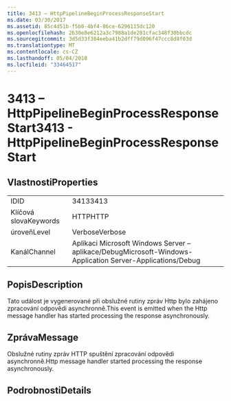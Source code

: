 ```yaml
---
title: 3413 – HttpPipelineBeginProcessResponseStart
ms.date: 03/30/2017
ms.assetid: 85c4d51b-f5b0-4bf4-86ce-6296115dc120
ms.openlocfilehash: 2630e8e6212a3c7988a1de281cfac348f30bbcdc
ms.sourcegitcommit: 3d5d33f384eeba41b2dff79d096f47ccc8d8f03d
ms.translationtype: MT
ms.contentlocale: cs-CZ
ms.lasthandoff: 05/04/2018
ms.locfileid: "33464517"
---
```

# <a name="3413---httppipelinebeginprocessresponsestart"></a><span data-ttu-id="b2ac9-102">3413 – HttpPipelineBeginProcessResponseStart</span><span class="sxs-lookup"><span data-stu-id="b2ac9-102">3413 - HttpPipelineBeginProcessResponseStart</span></span>
## <a name="properties"></a><span data-ttu-id="b2ac9-103">Vlastnosti</span><span class="sxs-lookup"><span data-stu-id="b2ac9-103">Properties</span></span>  
  
|||  
|-|-|  
|<span data-ttu-id="b2ac9-104">ID</span><span class="sxs-lookup"><span data-stu-id="b2ac9-104">ID</span></span>|<span data-ttu-id="b2ac9-105">3413</span><span class="sxs-lookup"><span data-stu-id="b2ac9-105">3413</span></span>|  
|<span data-ttu-id="b2ac9-106">Klíčová slova</span><span class="sxs-lookup"><span data-stu-id="b2ac9-106">Keywords</span></span>|<span data-ttu-id="b2ac9-107">HTTP</span><span class="sxs-lookup"><span data-stu-id="b2ac9-107">HTTP</span></span>|  
|<span data-ttu-id="b2ac9-108">úroveň</span><span class="sxs-lookup"><span data-stu-id="b2ac9-108">Level</span></span>|<span data-ttu-id="b2ac9-109">Verbose</span><span class="sxs-lookup"><span data-stu-id="b2ac9-109">Verbose</span></span>|  
|<span data-ttu-id="b2ac9-110">Kanál</span><span class="sxs-lookup"><span data-stu-id="b2ac9-110">Channel</span></span>|<span data-ttu-id="b2ac9-111">Aplikaci Microsoft Windows Server – aplikace/Debug</span><span class="sxs-lookup"><span data-stu-id="b2ac9-111">Microsoft-Windows-Application Server-Applications/Debug</span></span>|  
  
## <a name="description"></a><span data-ttu-id="b2ac9-112">Popis</span><span class="sxs-lookup"><span data-stu-id="b2ac9-112">Description</span></span>  
 <span data-ttu-id="b2ac9-113">Tato událost je vygenerované při obslužné rutiny zpráv Http bylo zahájeno zpracování odpovědi asynchronně.</span><span class="sxs-lookup"><span data-stu-id="b2ac9-113">This event is emitted when the Http message handler has started processing the response asynchronously.</span></span>  
  
## <a name="message"></a><span data-ttu-id="b2ac9-114">Zpráva</span><span class="sxs-lookup"><span data-stu-id="b2ac9-114">Message</span></span>  
 <span data-ttu-id="b2ac9-115">Obslužné rutiny zpráv HTTP spuštění zpracování odpovědi asynchronně.</span><span class="sxs-lookup"><span data-stu-id="b2ac9-115">Http message handler started processing the response asynchronously.</span></span>  
  
## <a name="details"></a><span data-ttu-id="b2ac9-116">Podrobnosti</span><span class="sxs-lookup"><span data-stu-id="b2ac9-116">Details</span></span>
